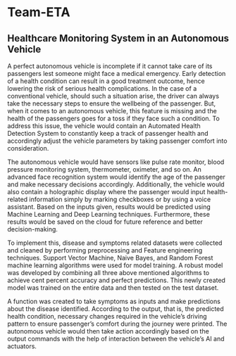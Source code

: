 # Team-ETA

## Healthcare Monitoring System in an Autonomous Vehicle

A perfect autonomous vehicle is incomplete if it cannot take care of its passengers lest someone might face a medical emergency. Early detection of a health condition can result in a good treatment outcome, hence lowering the risk of serious health complications. In the case of a conventional vehicle, should such a situation arise, the driver can always take the necessary steps to ensure the wellbeing of the passenger. But, when it comes to an autonomous vehicle, this feature is missing and the health of the passengers goes for a toss if they face such a condition. To address this issue, the vehicle would contain an Automated Health Detection System to constantly keep a track of passenger health and accordingly adjust the vehicle parameters by taking passenger comfort into consideration.

The autonomous vehicle would have sensors like pulse rate monitor, blood pressure monitoring system, thermometer, oximeter, and so on. An advanced face recognition system would identify the age of the passenger and make necessary decisions accordingly. Additionally, the vehicle would also contain a holographic display where the passenger would input health-related information simply by marking checkboxes or by using a voice assistant. Based on the inputs given, results would be predicted using Machine Learning and Deep Learning techniques. Furthermore, these results would be saved on the cloud for future reference and better decision-making.

To implement this, disease and symptoms related datasets were collected and cleaned by performing preprocessing and Feature engineering techniques. Support Vector Machine, Naive Bayes, and Random Forest machine learning algorithms were used for model training. A robust model was developed by combining all three above mentioned algorithms to achieve cent percent accuracy and perfect predictions. This newly created model was trained on the entire data and then tested on the test dataset.

A function was created to take symptoms as inputs and make predictions about the disease identified. According to the output, that is, the predicted health condition, necessary changes required in the vehicle’s driving pattern to ensure passenger’s comfort during the journey were printed. The autonomous vehicle would then take action accordingly based on the output commands with the help of interaction between the vehicle’s AI and actuators.

